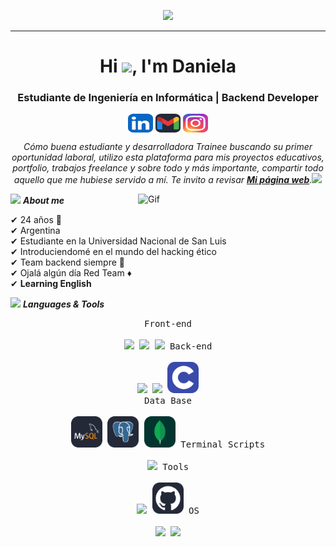 <p align="center">
  <img src="https://i.pinimg.com/originals/99/8e/05/998e055aba57c24138220937cc5166ab.gif" height="300"/>
</p>
<hr>
<h1 align="center">Hi <img src="https://media2.giphy.com/media/v1.Y2lkPTc5MGI3NjExNnV0NjkxNnUxOXB0d2xncWtrb2x0OTVzY3JzYmJ0NDB2bXo0cG96aiZlcD12MV9pbnRlcm5hbF9naWZfYnlfaWQmY3Q9cw/1o1oyOi61yOeGG7MtL/200.webp" width="50px">, I'm Daniela</h1>
<h3 align="center">Estudiante de Ingeniería en Informática | Backend Developer</h3>
<p align="center">
<a href="https://www.linkedin.com/in/daniela-ariadna-morales/" target="blank"><img align="center" src="https://github.com/tandpfun/skill-icons/raw/main/icons/LinkedIn.svg" alt="Daniela" height="30" width="40" /></a>
<a href = "mailto: danielaariadnamorales@gmail.com"><img align="center" src="https://github.com/tandpfun/skill-icons/raw/main/icons/Gmail-Dark.svg" height="30" width="40" /></a>
<a href = "https://www.instagram.com/daniela.ariadnaa/"><img align="center" src="https://github.com/tandpfun/skill-icons/raw/main/icons/Instagram.svg" height="30" width="40" /></a>
</p>
</p>



<p align="center">
  <em>
    Cómo buena estudiante y desarrolladora Trainee buscando su primer oportunidad laboral, utilizo esta plataforma para mis proyectos educativos, portfolio, trabajos freelance y sobre todo y más importante, compartir todo aquello que me hubiese servido a mí. Te invito a revisar <a href=""> <b>Mi página web</b></a>.<img src="https://github.com/TheDudeThatCode/TheDudeThatCode/blob/master/Assets/Rocket.gif" width="18px">
   
  </em> 

</p>

<img align="right" width=300px alt="Gif" src="https://i.pinimg.com/originals/0a/ab/f7/0aabf77c08ea2b01e46c8a9a0ade04cb.gif" />

<img src="https://media.giphy.com/media/VgCDAzcKvsR6OM0uWg/giphy.gif" width="60px">&nbsp;***About me***

✔ 24 años :blossom: <br>
✔ Argentina<br>
✔ Estudiante en la Universidad Nacional de San Luis<br>
✔ Introduciendomé en el mundo del hacking ético<br>
✔ Team backend siempre :punch: <br>
✔ Ojalá algún día Red Team :diamonds: <br>
✔ **Learning English**<br>

 

<img src="https://media.giphy.com/media/VgCDAzcKvsR6OM0uWg/giphy.gif" width="60px">&nbsp;***Languages & Tools***
<p align="center">
  <kbd>
    <kbd>Front-end</kbd>
    <br>
    <br>
    <img width="50px" src="https://cdn.jsdelivr.net/gh/devicons/devicon/icons/html5/html5-original.svg" /> 
    <img width="50px" src="https://cdn.jsdelivr.net/gh/devicons/devicon/icons/css3/css3-plain.svg" /> 
    <img width="50px" src="https://cdn.jsdelivr.net/gh/devicons/devicon/icons/javascript/javascript-original.svg" />
  </kbd>
  <kbd>
    <kbd>Back-end</kbd>
    <br>
    <br>
    <img width="50px" src="https://cdn.jsdelivr.net/gh/devicons/devicon/icons/php/php-original.svg" />
    <img width="50px" src="https://cdn.jsdelivr.net/gh/devicons/devicon/icons/nodejs/nodejs-original.svg" />
    <img width="50px" src="https://github.com/tandpfun/skill-icons/raw/main/icons/C.svg" />
  </kbd>
 
  <br>
  <kbd>
    <kbd>Data Base</kbd>
    <br>
    <br>
    <img width="50px" src="https://github.com/tandpfun/skill-icons/raw/main/icons/MySQL-Dark.svg" />
    <img width="50px" src="https://github.com/tandpfun/skill-icons/raw/main/icons/PostgreSQL-Dark.svg" />
    <img width="50px" src="https://github.com/tandpfun/skill-icons/raw/main/icons/MongoDB.svg" />
  </kbd>
  <kbd>
    <kbd>Terminal Scripts</kbd>
    <br>
    <br>
    <img width="50px" src="https://cdn.jsdelivr.net/gh/devicons/devicon/icons/bash/bash-original.svg" />
  </kbd>
  <kbd>
    <kbd>Tools</kbd>
    <br>
    <br>
    <img width="50px" src="https://cdn.jsdelivr.net/gh/devicons/devicon/icons/vscode/vscode-original.svg" />
    <img width="50px" src="https://github.com/tandpfun/skill-icons/raw/main/icons/Github-Dark.svg" />
  </kbd>
  <kbd>
    <kbd>OS</kbd>
    <br>
    <br>
    <img width="50px" src="https://cdn.jsdelivr.net/gh/devicons/devicon/icons/linux/linux-original.svg" />
    <img width="50px" src="https://cdn.jsdelivr.net/gh/devicons/devicon/icons/windows8/windows8-original.svg" />
  </kbd>
</p>










